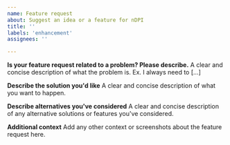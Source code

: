 ```yaml
---
name: Feature request
about: Suggest an idea or a feature for nDPI
title: ''
labels: 'enhancement'
assignees: ''

---
```


**Is your feature request related to a problem? Please describe.**
A clear and concise description of what the problem is. Ex. I always need to [...]

**Describe the solution you'd like**
A clear and concise description of what you want to happen.

**Describe alternatives you've considered**
A clear and concise description of any alternative solutions or features you've considered.

**Additional context**
Add any other context or screenshots about the feature request here.
